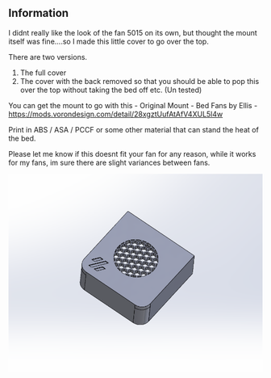 
## Information ##

I didnt really like the look of the fan 5015 on its own, but thought the mount itself was fine....so I made this little cover to go over the top.

There are two versions.

1) The full cover
2) The cover with the back removed so that you should be able to pop this over the top without taking the bed off etc. (Un tested)
   
You can get the mount to go with this - Original Mount - Bed Fans by Ellis - https://mods.vorondesign.com/detail/28xgztUufAtAfV4XUL5l4w

Print in ABS / ASA / PCCF or some other material that can stand the heat of the bed.

Please let me know if this doesnt fit your fan for any reason, while it works for my fans, im sure there are slight variances between fans.

![Bed Fan Cover - CAD View - TOP](Bed_Fan_CAD_Top.png "Bed Fan Cover - CAD View - TOP")
